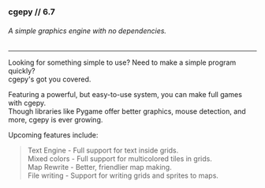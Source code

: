 ### cgepy // 6.7
###### A simple graphics engine with no dependencies.
***
Looking for something simple to use? Need to make a simple program quickly?\
cgepy's got you covered.

Featuring a powerful, but easy-to-use system, you can make full games with cgepy.\
Though libraries like Pygame offer better graphics, mouse detection, and more, cgepy is ever growing.

Upcoming features include:
> Text Engine - Full support for text inside grids.\
> Mixed colors - Full support for multicolored tiles in grids.\
> Map Rewrite - Better, friendlier map making.\
> File writing - Support for writing grids and sprites to maps.
